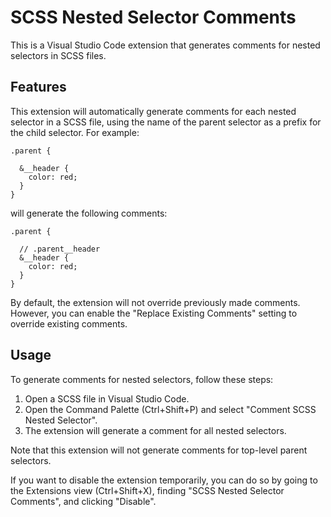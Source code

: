 # SCSS Nested Selector Comments

This is a Visual Studio Code extension that generates comments for nested selectors in SCSS files.

## Features

This extension will automatically generate comments for each nested selector in a SCSS file, using the name of the parent selector as a prefix for the child selector. For example:
```
.parent {

  &__header {
    color: red;
  }
}
```
will generate the following comments:
```
.parent {

  // .parent__header
  &__header {
    color: red;
  }
}
```

By default, the extension will not override previously made comments. However, you can enable the "Replace Existing Comments" setting to override existing comments.

## Usage

To generate comments for nested selectors, follow these steps:

1. Open a SCSS file in Visual Studio Code.
2. Open the Command Palette (Ctrl+Shift+P) and select "Comment SCSS Nested Selector".
3. The extension will generate a comment for all nested selectors.

Note that this extension will not generate comments for top-level parent selectors.

If you want to disable the extension temporarily, you can do so by going to the Extensions view (Ctrl+Shift+X), finding "SCSS Nested Selector Comments", and clicking "Disable".
